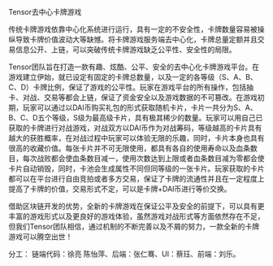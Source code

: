 Tensor去中心卡牌游戏

传统卡牌游戏依靠中心化系统进行运行，具有一定的不安全性，卡牌数量容易被操纵导致卡牌价值波动大等缺憾。将卡牌游戏服务端去中心化，卡牌总量定额并且交易信息公开、上链，可以突破传统卡牌游戏缺乏公平性、安全性的局限。

Tensor团队旨在打造一款有趣、炫酷、公平、安全的去中心化卡牌游戏平台。在游戏建立伊始，就已设定有固定的卡牌总数量，以及一定的各等级（S、A、B、C、D）卡牌比例，保证了游戏的公平性。玩家在游戏平台的所有操作，包括抽卡、对战、交易等都会上链，保证了资金安全以及游戏数据的不可篡改。在游戏初期，玩家可以通过以DAI币购买礼包的形式获取随机卡片，卡片一共分为S、A、B、C、D五个等级，S级为最高级卡片，具有极其稀少的数量。玩家可以用自己已获取的卡牌进行对战游戏，对战双方以DAI币作为对战筹码，等级越高的卡片具有越大的获胜概率，在对战过程中玩家可以体验无限的乐趣，同时，卡片本身也具有很高的收藏价值。每张卡片并不可无限使用，都具有各自的使用寿命以及血条数目，每次战败都会使血条数目减一，使用次数达到上限或者血条数目减为零都会使卡片自动销毁，同时，卡池会生成属性不同但同等级的一张卡片。玩家获取的卡片都可以在平台进行自由竞拍或者多方交易，保证了卡牌的流通性并且在一定程度上提高了卡牌的价值，交易形式不定，可以是卡牌+DAI币进行等价交换。

借助区块链开发的优势，全新的卡牌游戏在保证公平及安全的前提下，可以具有更丰富的游戏形式以及更良好的游戏体验，虽然游戏对战形式等方面依然存在不足，但我们Tensor团队相信，通过机制的不断完善以及不屑的努力，一款全新的卡牌游戏可以腾空出世！

分工： 链端代码：徐亮 陈怡萍、后端：张仁骞、UI：蔡珏、前端：刘乐。
